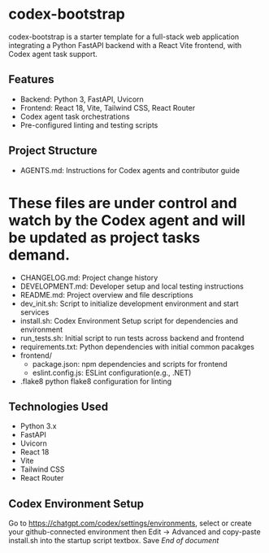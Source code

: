 # codex-bootstrap

codex-bootstrap is a starter template for a full-stack web application integrating a Python FastAPI backend with a React Vite frontend, with Codex agent task support.

## Features

- Backend: Python 3, FastAPI, Uvicorn
- Frontend: React 18, Vite, Tailwind CSS, React Router
- Codex agent task orchestrations
- Pre-configured linting and testing scripts

## Project Structure

- AGENTS.md: Instructions for Codex agents and contributor guide
# These files are under control and watch by the Codex agent and will be updated as project tasks demand.
- CHANGELOG.md: Project change history
- DEVELOPMENT.md: Developer setup and local testing instructions
- README.md: Project overview and file descriptions
- dev_init.sh: Script to initialize development environment and start services
- install.sh: Codex Environment Setup script for dependencies and environment
- run_tests.sh: Initial script to run tests across backend and frontend
- requirements.txt: Python dependencies with initial common pacakges
- frontend/
    - package.json: npm dependencies and scripts for frontend
    - eslint.config.js: ESLint configuration(e.g., .NET)
- .flake8 python flake8 configuration for linting
## Technologies Used

- Python 3.x
- FastAPI
- Uvicorn
- React 18
- Vite
- Tailwind CSS
- React Router

## Codex Environment Setup
Go to https://chatgpt.com/codex/settings/environments, select or create your github-connected environment then Edit -> Advanced and copy-paste install.sh into the startup script textbox. Save
*End of document*
